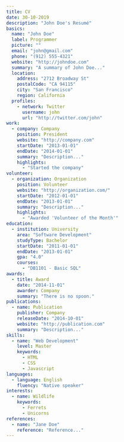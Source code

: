 ```yaml
---
title: CV
date: 30-10-2019
description: "John Doe's Resumé"
basics:
  name: "John Doe"
  label: Programmer
  picture: ""
  email: "john@gmail.com"
  phone: "(912) 555-4321"
  website: "http://johndoe.com"
  summary: "A summary of John Doe..."
  location:
    address: "2712 Broadway St"
    postalCode: "CA 94115"
    city: "San Francisco"
    region: California
  profiles:
    - network: Twitter
      username: john
      url: "http://twitter.com/john"
work:
  - company: Company
    position: President
    website: "http://company.com"
    startDate: "2013-01-01"
    endDate: "2014-01-01"
    summary: "Description..."
    highlights:
      - "Started the company"
volunteer:
  - organization: Organization
    position: Volunteer
    website: "http://organization.com/"
    startDate: "2012-01-01"
    endDate: "2013-01-01"
    summary: "Description..."
    highlights:
      - "Awarded 'Volunteer of the Month'"
education:
  - institution: University
    area: "Software Development"
    studyType: Bachelor
    startDate: "2011-01-01"
    endDate: "2013-01-01"
    gpa: "4.0"
    courses:
      - "DB1101 - Basic SQL"
awards:
  - title: Award
    date: "2014-11-01"
    awarder: Company
    summary: "There is no spoon."
publications:
  - name: Publication
    publisher: Company
    releaseDate: "2014-10-01"
    website: "http://publication.com"
    summary: "Description..."
skills:
  - name: "Web Development"
    level: Master
    keywords:
      - HTML
      - CSS
      - Javascript
languages:
  - language: English
    fluency: "Native speaker"
interests:
  - name: Wildlife
    keywords:
      - Ferrets
      - Unicorns
references:
  - name: "Jane Doe"
    reference: "Reference..."
---
```


